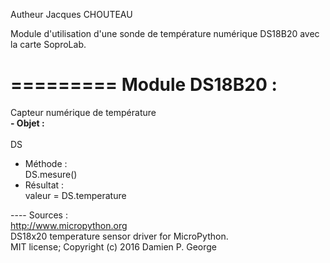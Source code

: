 Autheur Jacques CHOUTEAU

Module d'utilisation d'une sonde de température numérique DS18B20 avec la carte SoproLab.

# ========= Module DS18B20 :
Capteur numérique de température <br />
<b>  - Objet : </b><br />  
      DS
  - Méthode :  <br />
      DS.mesure()
  - Résultat : <br />
      valeur = DS.temperature

---- Sources : </br>
http://www.micropython.org </br>
DS18x20 temperature sensor driver for MicroPython. </br>
MIT license; Copyright (c) 2016 Damien P. George
